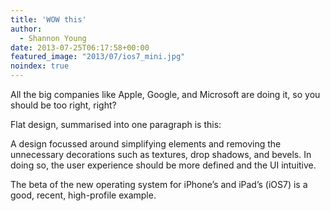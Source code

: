 ```yaml
---
title: 'WOW this'
author:
  - Shannon Young
date: 2013-07-25T06:17:58+00:00
featured_image: "2013/07/ios7_mini.jpg"
noindex: true
---
```


All the big companies like Apple, Google, and Microsoft are doing it, so you should be too right, right?

Flat design, summarised into one paragraph is this:

A design focussed around simplifying elements and removing the unnecessary decorations such as textures, drop shadows, and bevels. In doing so, the user experience should be more defined and the UI intuitive.

The beta of the new operating system for iPhone’s and iPad’s (iOS7) is a good, recent, high-profile example.